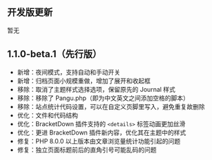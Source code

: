 ## 开发版更新

暂无

## 1.1.0-beta.1（先行版）

- 新增：夜间模式，支持自动和手动开关
- 新增：归档页面小规模重做，增加了展开和收起框
- 移除：取消了主题样式选择选项，保留原先的 Journal 样式
- 移除：移除了 Pangu.php（即为中文英文之间添加空格的脚本）
- 移除：站点统计代码设置，可以在自定义页脚里写入，避免重复故删除
- 优化：文件和代码结构
- 优化：BracketDown 插件支持的 `<details>` 标签动画更加丝滑
- 优化：更进 BracketDown 插件新内容，优化其在主题中的样式
- 修复：PHP 8.0.0 以上版本由文章浏览量统计功能引起的问题
- 修复：独立页面标题前后的直角引号可能乱码的问题
